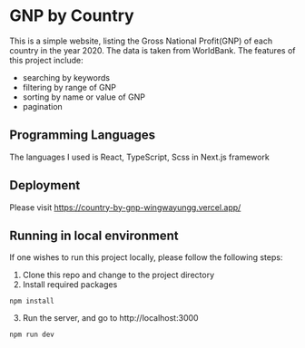 # GNP by Country
This is a simple website, listing the Gross National Profit(GNP) of each country in the year 2020. The data is taken from WorldBank. The features of this project include:
<ul>
  <li>searching by keywords</li>
  <li>filtering by range of GNP</li>
  <li>sorting by name or value of GNP</li>
  <li>pagination</li>
</ul>

## Programming Languages
The languages I used is React, TypeScript, Scss in Next.js framework

## Deployment
Please visit https://country-by-gnp-wingwayungg.vercel.app/

## Running in local environment
If one wishes to run this project locally, please follow the following steps:
1. Clone this repo and change to the project directory 
2. Install required packages
```
npm install
```

3. Run the server, and go to http://localhost:3000 
```
npm run dev
```